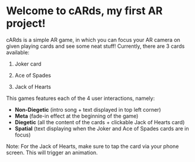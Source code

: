 # Welcome to cARds, my first AR project!

cARds is a simple AR game, in which you can focus your AR camera on given playing cards and see some neat stuff! Currently, there are 3 cards available:

1) Joker card


2) Ace of Spades


3) Jack of Hearts

This games features each of the 4 user interactions, namely:

* **Non-Diegetic** (intro song + text displayed in top left corner)
* **Meta** (fade-in effect at the beginning of the game)
* **Diegetic** (all the content of the cards + clickable Jack of Hearts card)
* **Spatial** (text displaying when the Joker and Ace of Spades cards are in focus)

Note: For the Jack of Hearts, make sure to tap the card via your phone screen. This will trigger an animation.
